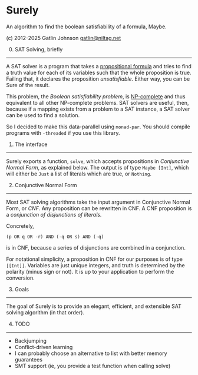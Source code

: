 Surely
===

An algorithm to find the boolean satisfiability of a formula, Maybe.

(c) 2012-2025 Gatlin Johnson <gatlin@niltag.net>

0. SAT Solving, briefly
---

A SAT solver is a program that takes a [propositional formula][1] and tries to
find a truth value for each of its variables such that the whole proposition is
true.
Failing that, it declares the proposition *unsatisfiable*. Either way, you can
be Sure of the result.

This problem, the *Boolean satisfiability problem*, is [NP-complete][2] and
thus equivalent to all other NP-complete problems.
SAT solvers are useful, then, because if a mapping exists from a problem to a
SAT instance, a SAT solver can be used to find a solution.

So I decided to make this data-parallel using `monad-par`.
You should compile programs with `-threaded` if you use this library.

1. The interface
---

Surely exports a function, `solve`, which accepts propositions in *Conjunctive
Normal Form*, as explained below.
The output is of type `Maybe [Int]`, which will either be `Just` a list of
literals which are true, or `Nothing`.

2. Conjunctive Normal Form
---

Most SAT solving algorithms take the input argument in Conjunctive Normal Form,
or *CNF*.
Any proposition can be rewritten in CNF.
A CNF proposition is a *conjunction of disjunctions of literals.*

Concretely,

    (p OR q OR -r) AND (-q OR s) AND (-q)

is in CNF, because a series of disjunctions are combined in a conjunction.

For notational simplicity, a proposition in CNF for our purposes is of type
`[[Int]]`.
Variables are just unique integers, and truth is determined by the
polarity (minus sign or not).
It is up to your application to perform the conversion.

3. Goals
---

The goal of Surely is to provide an elegant, efficient, and extensible SAT
solving algorithm (in that order).

4. TODO
---

- Backjumping
- Conflict-driven learning
- I can probably choose an alternative to list with better memory guarantees
- SMT support (ie, you provide a test function when calling solve)

[1]: http://en.wikipedia.org/wiki/Propositional_calculus
[2]: http://en.wikipedia.org/wiki/NP-complete
